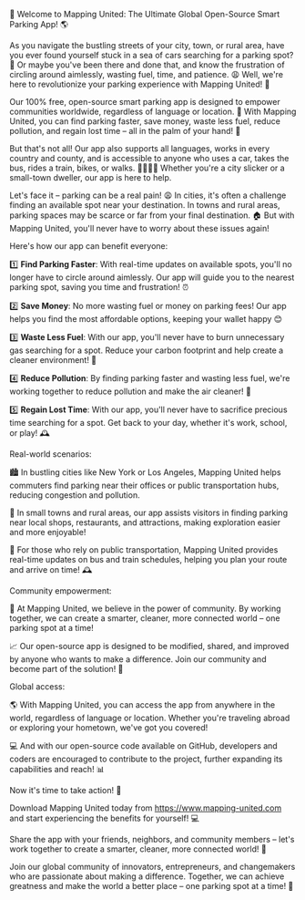 🚀 Welcome to Mapping United: The Ultimate Global Open-Source Smart Parking App! 🌎

As you navigate the bustling streets of your city, town, or rural area, have you ever found yourself stuck in a sea of cars searching for a parking spot? 🤯 Or maybe you've been there and done that, and know the frustration of circling around aimlessly, wasting fuel, time, and patience. 😩 Well, we're here to revolutionize your parking experience with Mapping United! 🚀

Our 100% free, open-source smart parking app is designed to empower communities worldwide, regardless of language or location. 💪 With Mapping United, you can find parking faster, save money, waste less fuel, reduce pollution, and regain lost time – all in the palm of your hand! 📱

But that's not all! Our app also supports all languages, works in every country and county, and is accessible to anyone who uses a car, takes the bus, rides a train, bikes, or walks. 🚴‍♀️🚌💨 Whether you're a city slicker or a small-town dweller, our app is here to help.

Let's face it – parking can be a real pain! 😩 In cities, it's often a challenge finding an available spot near your destination. In towns and rural areas, parking spaces may be scarce or far from your final destination. 🏠 But with Mapping United, you'll never have to worry about these issues again!

Here's how our app can benefit everyone:

1️⃣ **Find Parking Faster**: With real-time updates on available spots, you'll no longer have to circle around aimlessly. Our app will guide you to the nearest parking spot, saving you time and frustration! ⏰

2️⃣ **Save Money**: No more wasting fuel or money on parking fees! Our app helps you find the most affordable options, keeping your wallet happy 😊

3️⃣ **Waste Less Fuel**: With our app, you'll never have to burn unnecessary gas searching for a spot. Reduce your carbon footprint and help create a cleaner environment! 🌿

4️⃣ **Reduce Pollution**: By finding parking faster and wasting less fuel, we're working together to reduce pollution and make the air cleaner! 💨

5️⃣ **Regain Lost Time**: With our app, you'll never have to sacrifice precious time searching for a spot. Get back to your day, whether it's work, school, or play! 🕰️

Real-world scenarios:

🏙️ In bustling cities like New York or Los Angeles, Mapping United helps commuters find parking near their offices or public transportation hubs, reducing congestion and pollution.

🌳 In small towns and rural areas, our app assists visitors in finding parking near local shops, restaurants, and attractions, making exploration easier and more enjoyable!

🚌 For those who rely on public transportation, Mapping United provides real-time updates on bus and train schedules, helping you plan your route and arrive on time! 🕰️

Community empowerment:

🌟 At Mapping United, we believe in the power of community. By working together, we can create a smarter, cleaner, more connected world – one parking spot at a time!

📈 Our open-source app is designed to be modified, shared, and improved by anyone who wants to make a difference. Join our community and become part of the solution! 🤝

Global access:

🌎 With Mapping United, you can access the app from anywhere in the world, regardless of language or location. Whether you're traveling abroad or exploring your hometown, we've got you covered!

💻 And with our open-source code available on GitHub, developers and coders are encouraged to contribute to the project, further expanding its capabilities and reach! 📊

Now it's time to take action! 🎉

Download Mapping United today from https://www.mapping-united.com and start experiencing the benefits for yourself! 💻

Share the app with your friends, neighbors, and community members – let's work together to create a smarter, cleaner, more connected world! 🤝

Join our global community of innovators, entrepreneurs, and changemakers who are passionate about making a difference. Together, we can achieve greatness and make the world a better place – one parking spot at a time! 🌟